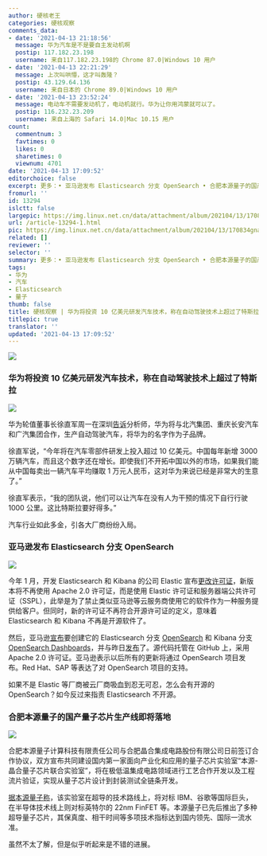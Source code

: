 ```yaml
---
author: 硬核老王
categories: 硬核观察
comments_data:
- date: '2021-04-13 21:18:56'
  message: 华为汽车是不是要自主发动机啊
  postip: 117.182.23.198
  username: 来自117.182.23.198的 Chrome 87.0|Windows 10 用户
- date: '2021-04-13 22:21:29'
  message: 上次叫哄懵，这才叫轰隆？
  postip: 43.129.64.136
  username: 来自日本的 Chrome 89.0|Windows 10 用户
- date: '2021-04-13 23:52:24'
  message: 电动车不需要发动机了，电动机就行。华为让你用鸿蒙就可以了。
  postip: 116.232.23.209
  username: 来自上海的 Safari 14.0|Mac 10.15 用户
count:
  commentnum: 3
  favtimes: 0
  likes: 0
  sharetimes: 0
  viewnum: 4701
date: '2021-04-13 17:09:52'
editorchoice: false
excerpt: 更多：• 亚马逊发布 Elasticsearch 分支 OpenSearch • 合肥本源量子的国产量子芯片生产线即将落地
fromurl: ''
id: 13294
islctt: false
largepic: https://img.linux.net.cn/data/attachment/album/202104/13/170834gnaaf4751jss4ff7.jpg
url: /article-13294-1.html
pic: https://img.linux.net.cn/data/attachment/album/202104/13/170834gnaaf4751jss4ff7.jpg.thumb.jpg
related: []
reviewer: ''
selector: ''
summary: 更多：• 亚马逊发布 Elasticsearch 分支 OpenSearch • 合肥本源量子的国产量子芯片生产线即将落地
tags:
- 华为
- 汽车
- Elasticsearch
- 量子
thumb: false
title: 硬核观察 | 华为将投资 10 亿美元研发汽车技术，称在自动驾驶技术上超过了特斯拉
titlepic: true
translator: ''
updated: '2021-04-13 17:09:52'
---
```


![](https://img.linux.net.cn/data/attachment/album/202104/13/170834gnaaf4751jss4ff7.jpg)


### 华为将投资 10 亿美元研发汽车技术，称在自动驾驶技术上超过了特斯拉


![](https://img.linux.net.cn/data/attachment/album/202104/13/170847u14q6iz5nppip041.jpg)


华为轮值董事长徐直军周一在深圳[告诉](https://www.bloomberg.com/news/articles/2021-04-12/huawei-to-invest-1-billion-on-car-tech-it-says-surpasses-tesla)分析师，华为将与北汽集团、重庆长安汽车和广汽集团合作，生产自动驾驶汽车，将华为的名字作为子品牌。


徐直军说，“今年将在汽车零部件研发上投入超过 10 亿美元。中国每年新增 3000 万辆汽车，而且这个数字还在增长。即使我们不开拓中国以外的市场，如果我们能从中国每卖出一辆汽车平均赚取 1 万元人民币，这对华为来说已经是非常大的生意了。”


徐直军表示，“我的团队说，他们可以让汽车在没有人为干预的情况下自行行驶 1000 公里。这比特斯拉要好得多。”


汽车行业如此多金，引各大厂商纷纷入局。 


### 亚马逊发布 Elasticsearch 分支 OpenSearch


![](https://img.linux.net.cn/data/attachment/album/202104/13/170912s9yrsnsszttojksn.jpg)


今年 1 月，开发 Elasticsearch 和 Kibana 的公司 Elastic 宣布[更改许可证](/article-13035-1.html)，新版本将不再使用 Apache 2.0 许可证，而是使用 Elastic 许可证和服务器端公共许可证（SSPL），此举是为了禁止类似亚马逊等云服务商使用它的软件作为一种服务提供给客户。但同时，新的许可证不再符合开源许可证的定义，意味着 Elasticsearch 和 Kibana 不再是开源软件了。


然后，亚马逊[宣布](/article-13042-1.html)要创建它的 Elasticsearch 分支 [OpenSearch](https://github.com/opensearch-project/OpenSearch) 和 Kibana 分支 [OpenSearch Dashboards](https://github.com/opensearch-project/OpenSearch-Dashboards)，并与昨日[发布](https://aws.amazon.com/cn/blogs/opensource/introducing-opensearch/)了。源代码托管在 GitHub 上，采用 Apache 2.0 许可证。亚马逊表示以后所有的更新将通过 OpenSearch 项目发布。Red Hat、SAP 等表达了对 OpenSearch 项目的支持。


如果不是 Elastic 等厂商被云厂商吸血到忍无可忍，怎么会有开源的 OpenSearch？如今反过来指责 Elasticsearch 不开源。


### 合肥本源量子的国产量子芯片生产线即将落地


![](https://img.linux.net.cn/data/attachment/album/202104/13/170936rgmd82msk8mgmskc.jpg)


合肥本源量子计算科技有限责任公司与合肥晶合集成电路股份有限公司日前签订合作协议，双方宣布共同建设国内第一家面向产业化和应用的量子芯片实验室“本源-晶合量子芯片联合实验室”，将在极低温集成电路领域进行工艺合作开发以及工程流片验证，实现从量子芯片设计到封装测试全链条开发。


[据本源量子称](https://www.cnbeta.com/articles/tech/1114153.htm)，该实验室在超导的技术路线上，将对标 IBM、谷歌等国际巨头，在半导体技术线上则对标英特尔的 22nm FinFET 等。本源量子已先后推出了多种超导量子芯片，其保真度、相干时间等多项技术指标达到国内领先、国际一流水准。


虽然不太了解，但是似乎听起来是不错的进展。